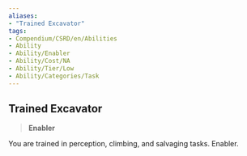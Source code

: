 ```yaml
---
aliases:
- "Trained Excavator"
tags:
- Compendium/CSRD/en/Abilities
- Ability
- Ability/Enabler
- Ability/Cost/NA
- Ability/Tier/Low
- Ability/Categories/Task
---
```


  
## Trained Excavator  
>**Enabler**
  
You are trained in perception, climbing, and salvaging tasks. Enabler.